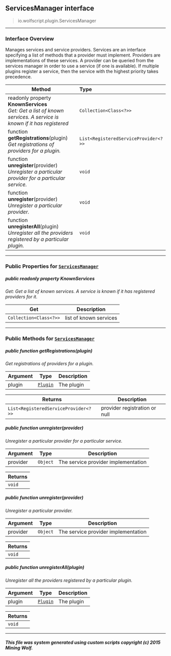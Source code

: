 ## ServicesManager __interface__

>io.wolfscript.plugin.ServicesManager

---

### Interface Overview

Manages services and service providers. Services are an interface specifying a list of methods that a provider must implement. Providers are implementations of these services. A provider can be queried from the services manager in order to use a service (if one is available). If multiple plugins register a service, then the service with the highest priority takes precedence.

Method | Type   
--- | :--- 
 readonly property __KnownServices__ <br> _Get: Get a list of known services. A service is known if it has registered_ | `Collection<Class<?>>`
 function __getRegistrations__(plugin) <br> _Get registrations of providers for a plugin._ | `List<RegisteredServiceProvider<?>>`
 function __unregister__(provider) <br> _Unregister a particular provider for a particular service._ | `void`
 function __unregister__(provider) <br> _Unregister a particular provider._ | `void`
 function __unregisterAll__(plugin) <br> _Unregister all the providers registered by a particular plugin._ | `void`



---


### Public Properties for [`ServicesManager`](ServicesManager.md)

##### <a id='knownservices'></a>public  readonly property __KnownServices__

_Get: Get a list of known services. A service is known if it has registered providers for it._

Get | Description
--- | --- 
`Collection<Class<?>>` | list of known services



---

### Public Methods for [`ServicesManager`](ServicesManager.md)

##### <a id='getregistrations'></a>public  function __getRegistrations__(plugin)

_Get registrations of providers for a plugin._

Argument | Type | Description  
--- | --- | --- 
plugin | [`Plugin`](Plugin.md) | The plugin

Returns | Description
--- | --- 
`List<RegisteredServiceProvider<?>>` | provider registration or null


##### <a id='unregister'></a>public  function __unregister__(provider)

_Unregister a particular provider for a particular service._

Argument | Type | Description  
--- | --- | --- 
provider | `Object` | The service provider implementation

Returns | 
--- | 
`void` |


##### <a id='unregister'></a>public  function __unregister__(provider)

_Unregister a particular provider._

Argument | Type | Description  
--- | --- | --- 
provider | `Object` | The service provider implementation

Returns | 
--- | 
`void` |


##### <a id='unregisterall'></a>public  function __unregisterAll__(plugin)

_Unregister all the providers registered by a particular plugin._

Argument | Type | Description  
--- | --- | --- 
plugin | [`Plugin`](Plugin.md) | The plugin

Returns | 
--- | 
`void` |


---


##### This file was system generated using custom scripts copyright (c) 2015 Mining Wolf.
	

